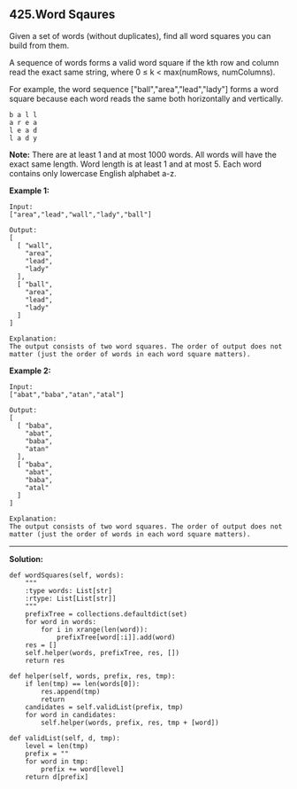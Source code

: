 ## 425.Word Sqaures

Given a set of words (without duplicates), find all word squares you can build from them.

A sequence of words forms a valid word square if the kth row and column read the exact same string, where 0 ≤ k < max(numRows, numColumns).

For example, the word sequence ["ball","area","lead","lady"] forms a word square because each word reads the same both horizontally and vertically.

    b a l l
    a r e a
    l e a d
    l a d y
**Note:**
There are at least 1 and at most 1000 words.
All words will have the exact same length.
Word length is at least 1 and at most 5.
Each word contains only lowercase English alphabet a-z.

**Example 1:**

    Input:
    ["area","lead","wall","lady","ball"]

    Output:
    [
      [ "wall",
        "area",
        "lead",
        "lady"
      ],
      [ "ball",
        "area",
        "lead",
        "lady"
      ]
    ]

    Explanation:
    The output consists of two word squares. The order of output does not matter (just the order of words in each word square matters).
**Example 2:**

    Input:
    ["abat","baba","atan","atal"]

    Output:
    [
      [ "baba",
        "abat",
        "baba",
        "atan"
      ],
      [ "baba",
        "abat",
        "baba",
        "atal"
      ]
    ]

    Explanation:
    The output consists of two word squares. The order of output does not matter (just the order of words in each word square matters).
    
---
**Solution:**

    def wordSquares(self, words):
        """
        :type words: List[str]
        :rtype: List[List[str]]
        """
        prefixTree = collections.defaultdict(set)
        for word in words:
            for i in xrange(len(word)):
                prefixTree[word[:i]].add(word)
        res = []
        self.helper(words, prefixTree, res, [])
        return res
    
    def helper(self, words, prefix, res, tmp):
        if len(tmp) == len(words[0]):
            res.append(tmp)
            return 
        candidates = self.validList(prefix, tmp)
        for word in candidates:
            self.helper(words, prefix, res, tmp + [word])
            
    def validList(self, d, tmp):
        level = len(tmp)
        prefix = ""
        for word in tmp:
            prefix += word[level]
        return d[prefix]